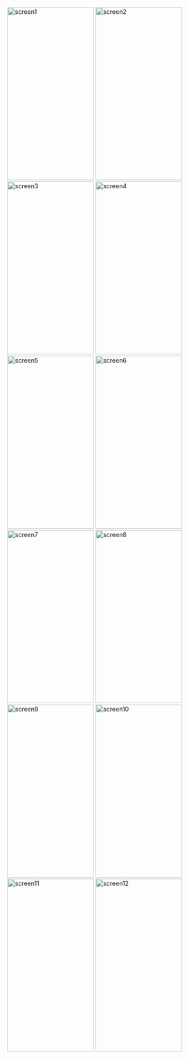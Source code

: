 <img src="https://github.com/MohamedBoukouch/Mini_Projet_EST_M/assets/118060836/6d22bf77-3238-49df-a530-027c353da7d8" alt="screen1" width="200" height="400">
<img src="https://github.com/MohamedBoukouch/Mini_Projet_EST_M/assets/118060836/033f1897-654e-4ea6-af7a-f5a4010fb554" alt="screen2" width="200" height="400">
<img src="https://github.com/MohamedBoukouch/Mini_Projet_EST_M/assets/118060836/79cc7e74-4521-4053-a609-785c2f6764fc" alt="screen3" width="200" height="400">
<img src="https://github.com/MohamedBoukouch/Mini_Projet_EST_M/assets/118060836/2c8bb489-e2bc-401a-8719-0324fb29608f" alt="screen4" width="200" height="400">
<img src="https://github.com/MohamedBoukouch/Mini_Projet_EST_M/assets/118060836/50d1242e-5b13-4236-8808-d5553a96f878" alt="screen5" width="200" height="400">
<img src="https://github.com/MohamedBoukouch/Mini_Projet_EST_M/assets/118060836/0a2211a1-1754-4906-b60e-781e3aa02700" alt="screen6" width="200" height="400">
<img src="https://github.com/MohamedBoukouch/Mini_Projet_EST_M/assets/118060836/c1bd0a2e-bdc3-410a-9923-8f81efc5fa9c" alt="screen7" width="200" height="400">
<img src="https://github.com/MohamedBoukouch/Mini_Projet_EST_M/assets/118060836/4948e06f-71e0-44b9-bd66-aa31b1f3684f" alt="screen8" width="200" height="400">
<img src="https://github.com/MohamedBoukouch/Mini_Projet_EST_M/assets/118060836/8178a9b3-e6bb-4dda-b232-b779105216f3" alt="screen9" width="200" height="400">
<img src="https://github.com/MohamedBoukouch/Mini_Projet_EST_M/assets/118060836/da9c684c-1e57-4647-b86f-41be1b3d81ba" alt="screen10" width="200" height="400">
<img src="https://github.com/MohamedBoukouch/Mini_Projet_EST_M/assets/118060836/d5f5f68a-db41-4b93-a6e2-b53c893323eb" alt="screen11" width="200" height="400">
<img src="https://github.com/MohamedBoukouch/Mini_Projet_EST_M/assets/118060836/6cae8d31-9591-46b6-a637-04cc4740b5af" alt="screen12" width="200" height="400">
